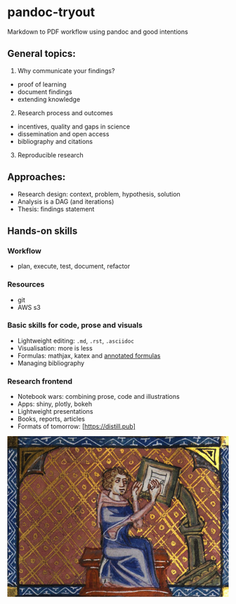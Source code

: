 # pandoc-tryout
Markdown to PDF workflow using pandoc and good intentions

## General topics:

1. Why communicate your findings?
  - proof of learning
  - document findings
  - extending knowledge
  
2. Research process and outcomes
  - incentives, quality and gaps in science
  - dissemination and open access
  - bibliography and citations
  
3. Reproducible research

## Approaches:

- Research design: context, problem, hypothesis, solution
- Analysis is a DAG (and iterations)
- Thesis: findings statement

## Hands-on skills

### Workflow
-  plan, execute, test, document, refactor

### Resources
- git
- AWS s3

### Basic skills for code, prose and visuals

- Lightweight editing: `.md`, `.rst`, `.asciidoc`
- Visualisation: more is less
- Formulas: mathjax, katex and [annotated formulas](https://github.com/distillpub/template/wiki/Annotated-Formulas)
- Managing bibliography

<!-- ### Tips for good prose -->

### Research frontend

- Notebook wars: combining prose, code and illustrations
- Apps: shiny, plotly, bokeh
- Lightweight presentations
- Books, reports, articles
- Formats of tomorrow: [https://distill.pub]


![Author at work](images/Roman_de_la_Rose_f._28r_Author_at_writing_desk.jpg )

